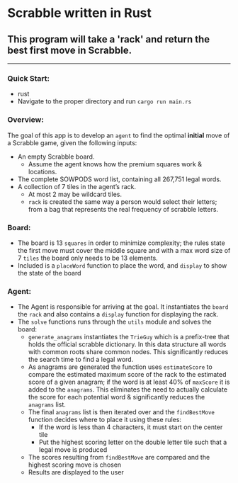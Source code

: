 # Scrabble written in Rust

## This program will take a 'rack' and return the best first move in Scrabble.

<hr>

### Quick Start:

- rust
- Navigate to the proper directory and run `cargo run main.rs`

### Overview:

The goal of this app is to develop an `agent` to find the optimal **initial** move of a Scrabble game, given the following inputs:

- An empty Scrabble board.
  - Assume the agent knows how the premium squares work & locations.
- The complete SOWPODS word list, containing all 267,751 legal words.
- A collection of 7 tiles in the agent’s rack.
  - At most 2 may be wildcard tiles.
  - `rack` is created the same way a person would select their letters; from a bag that represents the real 
  frequency of scrabble letters.

### Board:

- The board is 13 `squares` in order to minimize complexity; the rules state the first move must cover the middle square and with a max word size of 7 `tiles` the board only needs to be 13 elements.
- Included is a `placeWord` function to place the word, and `display` to show the state of the board

### Agent:

- The Agent is responsible for arriving at the goal. It instantiates the `board` the `rack` and also contains a `display` function for displaying the rack.
- The `solve` functions runs through the `utils` module and solves the board:
  - `generate_anagrams` instantiates the `TrieGuy` which is a prefix-tree that holds the official scrabble dictionary. In this data structure all words with common roots share common nodes. This significantly reduces the search time to find a legal word.
  - As anagrams are generated the function uses `estimateScore` to compare the estimated maximum score of the rack to the estimated score of a given anagram; if the word is at least 40% of `maxScore` it is added to the `anagrams`. This eliminates the need to actually calculate the score for each potential word & significantly reduces the `anagrams` list.
  - The final `anagrams` list is then iterated over and the `findBestMove` function decides where to place it using these rules:
    - If the word is less than 4 characters, it must start on the center tile
    - Put the highest scoring letter on the double letter tile such that a legal move is produced
  - The scores resulting from `findBestMove` are compared and the highest scoring move is chosen
  - Results are displayed to the user
  